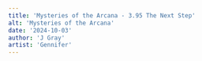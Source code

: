 ```yaml
---
title: 'Mysteries of the Arcana - 3.95 The Next Step'
alt: 'Mysteries of the Arcana'
date: '2024-10-03'
author: 'J Gray'
artist: 'Gennifer'
---
```

